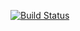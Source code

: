 [![Build Status](https://app.travis-ci.com/CheatCodeSam/Food-Finder.svg?branch=main)](https://app.travis-ci.com/CheatCodeSam/Food-Finder)
